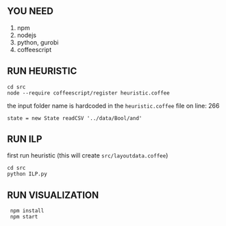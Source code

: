 ## YOU NEED

1. npm
2. nodejs
3. python, gurobi
4. coffeescript

## RUN HEURISTIC
```
cd src
node --require coffeescript/register heuristic.coffee
```
the input folder name is hardcoded in the `heuristic.coffee` file on line: 266

`state = new State readCSV '../data/Bool/and'`

## RUN ILP

first run heuristic (this will create `src/layoutdata.coffee`)
```
cd src
python ILP.py
```

## RUN VISUALIZATION
```
 npm install
 npm start
```